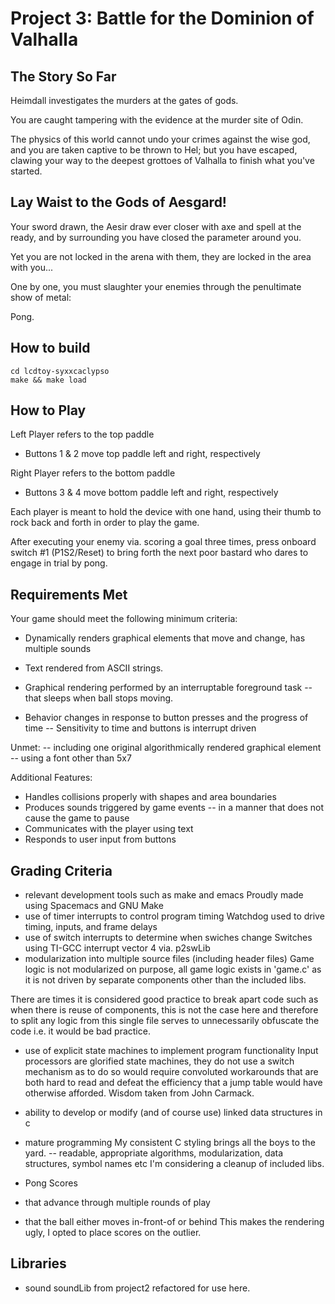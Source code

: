 # Project 3: Battle for the Dominion of Valhalla
## The Story So Far

Heimdall investigates the murders at the gates of gods.

You are caught tampering with the evidence at the murder site of Odin.

The physics of this world cannot undo your crimes against the wise god,
and you are taken captive to be thrown to Hel; but you have escaped,
clawing your way to the deepest grottoes of Valhalla to finish what you've
started.

## Lay Waist to the Gods of Aesgard!

Your sword drawn, the Aesir draw ever closer with axe and spell at the ready,
and by surrounding you have closed the parameter around you.

Yet you are not locked in the arena with them, they are locked in the area with you...

One by one, you must slaughter your enemies through the penultimate show of metal:

Pong.

## How to build

```
cd lcdtoy-syxxcaclypso
make && make load
```

## How to Play

Left Player refers to the top paddle
- Buttons 1 & 2 move top paddle left and right, respectively

Right Player refers to the bottom paddle
- Buttons 3 & 4 move bottom paddle left and right, respectively

Each player is meant to hold the device with one hand, using
their thumb to rock back and forth in order to play the game.

After executing your enemy via. scoring a goal three times, press
onboard switch #1 (P1S2/Reset) to bring forth the next poor bastard
who dares to engage in trial by pong.

## Requirements Met
Your game should meet the following minimum criteria:

- Dynamically renders graphical elements that move and change, has multiple sounds

- Text rendered from ASCII strings.
- Graphical rendering performed by an interruptable foreground task
-- that sleeps when ball stops moving.
- Behavior changes in response to button presses and the progress of time
-- Sensitivity to time and buttons is interrupt driven

Unmet:
-- including one original algorithmically rendered graphical element 
-- using a font other than 5x7

Additional Features:

- Handles collisions properly with shapes and area boundaries
- Produces sounds triggered by game events
-- in a manner that does not cause the game to pause
- Communicates with the player using text
- Responds to user input from buttons

## Grading Criteria

- relevant development tools such as make and emacs
Proudly made using Spacemacs and GNU Make
- use of timer interrupts to control program timing
Watchdog used to drive timing, inputs, and frame delays
- use of switch interrupts to determine when swiches change
Switches using TI-GCC interrupt vector 4 via. p2swLib
- modularization into multiple source files (including header files)
Game logic is not modularized on purpose, all game logic exists in 'game.c'
as it is not driven by separate components other than the included libs.

There are times it is considered good practice to break apart code such as
when there is reuse of components, this is not the case here and therefore
to split any logic from this single file serves to unnecessarily obfuscate
the code i.e. it would be bad practice.

- use of explicit state machines to implement program functionality
Input processors are glorified state machines, they do not use a switch
mechanism as to do so would require convoluted workarounds that are both
hard to read and defeat the efficiency that a jump table would have otherwise
afforded. Wisdom taken from John Carmack.
- ability to develop or modify (and of course use) linked data structures in c
- mature programming
My consistent C styling brings all the boys to the yard.
-- readable, appropriate algorithms, modularization, data structures, symbol names etc
I'm considering a cleanup of included libs.


- Pong Scores
 - that advance through multiple rounds of play
 - that the ball either moves in-front-of or behind
 This makes the rendering ugly, I opted to place scores on the outlier.

## Libraries

- sound
soundLib from project2 refactored for use here.
